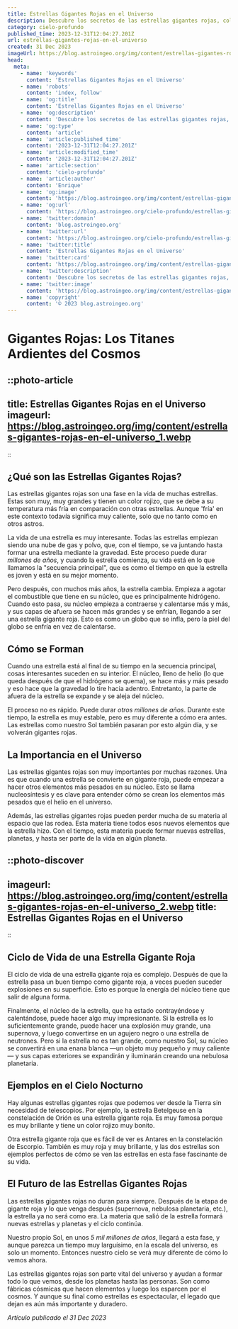 ```yaml
---
title: Estrellas Gigantes Rojas en el Universo
description: Descubre los secretos de las estrellas gigantes rojas, colosos astronómicos que ilustran la majestuosa etapa final de la evolución estelar.
category: cielo-profundo
published_time: 2023-12-31T12:04:27.201Z
url: estrellas-gigantes-rojas-en-el-universo
created: 31 Dec 2023
imageUrl: https://blog.astroingeo.org/img/content/estrellas-gigantes-rojas-en-el-universo_1.webp
head:
  meta:
    - name: 'keywords'
      content: 'Estrellas Gigantes Rojas en el Universo'
    - name: 'robots'
      content: 'index, follow'
    - name: 'og:title'
      content: 'Estrellas Gigantes Rojas en el Universo'
    - name: 'og:description'
      content: 'Descubre los secretos de las estrellas gigantes rojas, colosos astronómicos que ilustran la majestuosa etapa final de la evolución estelar.'
    - name: 'og:type'
      content: 'article'
    - name: 'article:published_time'
      content: '2023-12-31T12:04:27.201Z'
    - name: 'article:modified_time'
      content: '2023-12-31T12:04:27.201Z'
    - name: 'article:section'
      content: 'cielo-profundo'
    - name: 'article:author'
      content: 'Enrique'
    - name: 'og:image'
      content: 'https://blog.astroingeo.org/img/content/estrellas-gigantes-rojas-en-el-universo_1.webp'
    - name: 'og:url'
      content: 'https://blog.astroingeo.org/cielo-profundo/estrellas-gigantes-rojas-en-el-universo'
    - name: 'twitter:domain'
      content: 'blog.astroingeo.org'
    - name: 'twitter:url'
      content: 'https://blog.astroingeo.org/cielo-profundo/estrellas-gigantes-rojas-en-el-universo'
    - name: 'twitter:title'
      content: 'Estrellas Gigantes Rojas en el Universo'
    - name: 'twitter:card'
      content: 'https://blog.astroingeo.org/img/content/estrellas-gigantes-rojas-en-el-universo_1.webp'
    - name: 'twitter:description'
      content: 'Descubre los secretos de las estrellas gigantes rojas, colosos astronómicos que ilustran la majestuosa etapa final de la evolución estelar.'
    - name: 'twitter:image'
      content: 'https://blog.astroingeo.org/img/content/estrellas-gigantes-rojas-en-el-universo_1.webp'
    - name: 'copyright'
      content: '© 2023 blog.astroingeo.org'
---
```

# Gigantes Rojas: Los Titanes Ardientes del Cosmos

::photo-article
---
title: Estrellas Gigantes Rojas en el Universo
imageurl: https://blog.astroingeo.org/img/content/estrellas-gigantes-rojas-en-el-universo_1.webp
---
::

## ¿Qué son las Estrellas Gigantes Rojas?
Las estrellas gigantes rojas son una fase en la vida de muchas estrellas. Estas son muy, muy grandes y tienen un color rojizo, que se debe a su temperatura más fría en comparación con otras estrellas. Aunque 'fría' en este contexto todavía significa muy caliente, solo que no tanto como en otros astros.

La vida de una estrella es muy interesante. Todas las estrellas empiezan siendo una nube de gas y polvo, que, con el tiempo, se va juntando hasta formar una estrella mediante la gravedad. Este proceso puede durar *millones de años*, y cuando la estrella comienza, su vida está en lo que llamamos la "secuencia principal", que es como el tiempo en que la estrella es joven y está en su mejor momento.

Pero después, con muchos más años, la estrella cambia. Empieza a agotar el combustible que tiene en su núcleo, que es principalmente hidrógeno. Cuando esto pasa, su núcleo empieza a contraerse y calentarse más y más, y sus capas de afuera se hacen más grandes y se enfrían, llegando a ser una estrella gigante roja. Esto es como un globo que se infla, pero la piel del globo se enfría en vez de calentarse.

## Cómo se Forman
Cuando una estrella está al final de su tiempo en la secuencia principal, cosas interesantes suceden en su interior. El núcleo, lleno de helio (lo que queda después de que el hidrógeno se quema), se hace más y más pesado y eso hace que la gravedad lo tire hacia adentro. Entretanto, la parte de afuera de la estrella se expande y se aleja del núcleo.

El proceso no es rápido. Puede durar *otros millones de años*. Durante este tiempo, la estrella es muy estable, pero es muy diferente a cómo era antes. Las estrellas como nuestro Sol también pasaran por esto algún día, y se volverán gigantes rojas.

## La Importancia en el Universo
Las estrellas gigantes rojas son muy importantes por muchas razones. Una es que cuando una estrella se convierte en gigante roja, puede empezar a hacer otros elementos más pesados en su núcleo. Esto se llama nucleosíntesis y es clave para entender cómo se crean los elementos más pesados que el helio en el universo.

Además, las estrellas gigantes rojas pueden perder mucha de su materia al espacio que las rodea. Esta materia tiene todos esos nuevos elementos que la estrella hizo. Con el tiempo, esta materia puede formar nuevas estrellas, planetas, y hasta ser parte de la vida en algún planeta.


::photo-discover
---
imageurl: https://blog.astroingeo.org/img/content/estrellas-gigantes-rojas-en-el-universo_2.webp
title: Estrellas Gigantes Rojas en el Universo
---
::

## Ciclo de Vida de una Estrella Gigante Roja
El ciclo de vida de una estrella gigante roja es complejo. Después de que la estrella pasa un buen tiempo como gigante roja, a veces pueden suceder explosiones en su superficie. Esto es porque la energía del núcleo tiene que salir de alguna forma.

Finalmente, el núcleo de la estrella, que ha estado contrayéndose y calentándose, puede hacer algo muy impresionante. Si la estrella es lo suficientemente grande, puede hacer una explosión muy grande, una supernova, y luego convertirse en un agujero negro o una estrella de neutrones. Pero si la estrella no es tan grande, como nuestro Sol, su núcleo se convertirá en una enana blanca —un objeto muy pequeño y muy caliente— y sus capas exteriores se expandirán y iluminarán creando una nebulosa planetaria.

## Ejemplos en el Cielo Nocturno
Hay algunas estrellas gigantes rojas que podemos ver desde la Tierra sin necesidad de telescopios. Por ejemplo, la estrella Betelgeuse en la constelación de Orión es una estrella gigante roja. Es muy famosa porque es muy brillante y tiene un color rojizo muy bonito.

Otra estrella gigante roja que es fácil de ver es Antares en la constelación de Escorpio. También es muy roja y muy brillante, y las dos estrellas son ejemplos perfectos de cómo se ven las estrellas en esta fase fascinante de su vida.

## El Futuro de las Estrellas Gigantes Rojas
Las estrellas gigantes rojas no duran para siempre. Después de la etapa de gigante roja y lo que venga después (supernova, nebulosa planetaria, etc.), la estrella ya no será como era. La materia que salió de la estrella formará nuevas estrellas y planetas y el ciclo continúa.

Nuestro propio Sol, en unos *5 mil millones de años*, llegará a esta fase, y aunque parezca un tiempo muy larguísimo, en la escala del universo, es solo un momento. Entonces nuestro cielo se verá muy diferente de cómo lo vemos ahora.

Las estrellas gigantes rojas son parte vital del universo y ayudan a formar todo lo que vemos, desde los planetas hasta las personas. Son como fábricas cósmicas que hacen elementos y luego los esparcen por el cosmos. Y aunque su final como estrellas es espectacular, el legado que dejan es aún más importante y duradero.

_Artículo publicado el 31 Dec 2023_